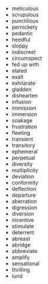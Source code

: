 - meticulous
- scrupulous
- punctilious
- pernickety
- pedantic
- heedful
- sloppy
- indiscreet
- circumspect
- fed up with
- elated
- exalt
- exhilarate
- gladden
- dishearten
- infusion
- immission
- immersion
- soakage
- frustration
- fleeting
- transient
- transitory
- ephemeral
- perpetual
- diversity
- multiplicity
- deviation
- conformity
- deflection
- departure
- aberration
- digression
- diversion
- incentive
- stimulate
- deterrent
- abreast
- abridge
- abbreviate
- amplify
- sensational
- thrilling
- lurid
